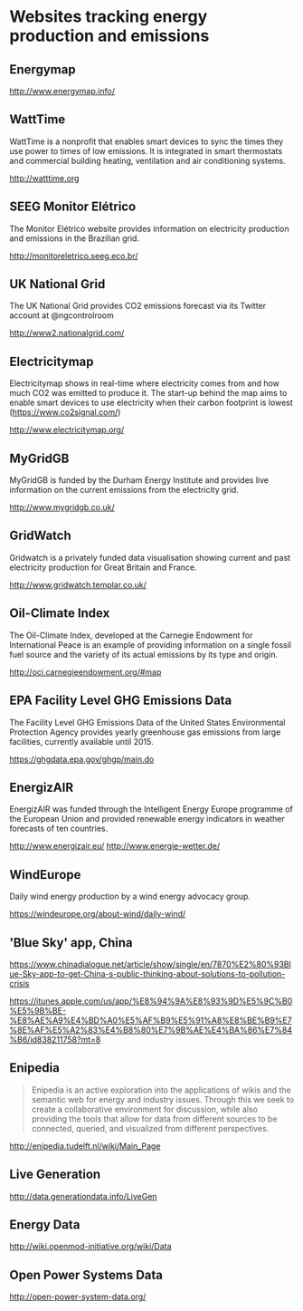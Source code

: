 # Websites tracking energy production and emissions


## Energymap

http://www.energymap.info/


## WattTime

WattTime is a nonprofit that enables smart devices to sync the times they use power to times of low emissions. It is integrated in smart thermostats and commercial building heating, ventilation and air conditioning systems.

http://watttime.org


## SEEG Monitor Elétrico

The Monitor Elétrico website provides information on electricity production and emissions in the Brazilian grid.

http://monitoreletrico.seeg.eco.br/


## UK National Grid

The UK National Grid provides CO2  emissions forecast via its Twitter account at @ngcontrolroom

http://www2.nationalgrid.com/


## Electricitymap

Electricitymap shows in real-time where electricity comes from and how much CO2  was emitted to produce it. The start-up behind the map aims to enable smart devices to use electricity when their carbon footprint is lowest (https://www.co2signal.com/)

http://www.electricitymap.org/


## MyGridGB

MyGridGB is funded by the Durham Energy Institute and provides live information on the current emissions from the electricity grid.

http://www.mygridgb.co.uk/


## GridWatch

Gridwatch is a privately funded data visualisation showing current and past electricity production for Great Britain and France.

http://www.gridwatch.templar.co.uk/


## Oil-Climate Index

The Oil-Climate Index, developed at the Carnegie Endowment for International Peace is an example of providing information on a single fossil fuel source and the variety of its actual emissions by its type and origin.

http://oci.carnegieendowment.org/#map


## EPA Facility Level GHG Emissions Data

The Facility Level GHG Emissions Data of the United States Environmental Protection Agency provides yearly greenhouse gas emissions from large facilities, currently available until 2015.

https://ghgdata.epa.gov/ghgp/main.do


## EnergizAIR

EnergizAIR was funded through the Intelligent Energy Europe programme of the European Union and provided renewable energy indicators in weather forecasts of ten countries.

http://www.energizair.eu/
http://www.energie-wetter.de/


## WindEurope

Daily wind energy production by a wind energy advocacy group.

https://windeurope.org/about-wind/daily-wind/


## 'Blue Sky' app, China

https://www.chinadialogue.net/article/show/single/en/7870%E2%80%93Blue-Sky-app-to-get-China-s-public-thinking-about-solutions-to-pollution-crisis

https://itunes.apple.com/us/app/%E8%94%9A%E8%93%9D%E5%9C%B0%E5%9B%BE-%E8%AE%A9%E4%BD%A0%E5%AF%B9%E5%91%A8%E8%BE%B9%E7%8E%AF%E5%A2%83%E4%B8%80%E7%9B%AE%E4%BA%86%E7%84%B6/id838211758?mt=8


## Enipedia

> Enipedia is an active exploration into the applications of wikis and the semantic web for energy and industry issues. Through this we seek to create a collaborative environment for discussion, while also providing the tools that allow for data from different sources to be connected, queried, and visualized from different perspectives.

http://enipedia.tudelft.nl/wiki/Main_Page


## Live Generation

http://data.generationdata.info/LiveGen


## Energy Data

http://wiki.openmod-initiative.org/wiki/Data


## Open Power Systems Data

http://open-power-system-data.org/
